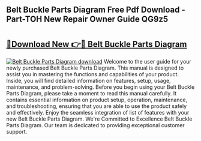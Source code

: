 ## Belt Buckle Parts Diagram Free Pdf Download - Part-TOH New Repair Owner Guide QG9z5

# <h2><a href="http://dfl1bs.blite.top/?on=Belt+Buckle+Parts+Diagram">🔗Download New 👉🔴 Belt Buckle Parts Diagram</a></h2>

[![Belt Buckle Parts Diagram download](https://i.imgur.com/lujVjoI.png)](http://dfl1bs.blite.top/?on=Belt+Buckle+Parts+Diagram)
Welcome to the user guide for your newly purchased Belt Buckle Parts Diagram. This manual is designed to assist you in mastering the functions and capabilities of your product. Inside, you will find detailed information on features, setup, usage, maintenance, and problem-solving. Before you begin using your Belt Buckle Parts Diagram, please take a moment to read this manual carefully. It contains essential information on product setup, operation, maintenance, and troubleshooting, ensuring that you are able to use the product safely and effectively. Enjoy the seamless integration of list of features with your new Belt Buckle Parts Diagram. We're Committed to Excellence Belt Buckle Parts Diagram. Our team is dedicated to providing exceptional customer support.

